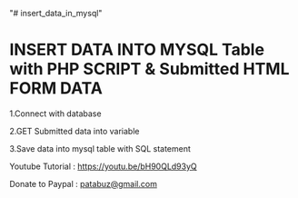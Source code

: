 "# insert_data_in_mysql" 


INSERT DATA INTO MYSQL Table with PHP SCRIPT & Submitted HTML FORM DATA
========================================================================

1.Connect with database

2.GET Submitted data into variable

3.Save data into mysql table with SQL statement


Youtube Tutorial : https://youtu.be/bH90QLd93yQ

Donate to Paypal : patabuz@gmail.com
